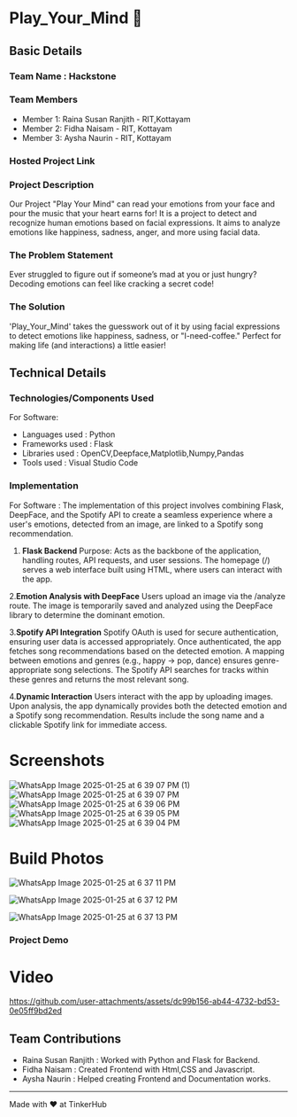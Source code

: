 
# Play_Your_Mind 🎯
## Basic Details
### Team Name : Hackstone
### Team Members
- Member 1: Raina Susan Ranjith - RIT,Kottayam
- Member 2: Fidha Naisam - RIT, Kottayam
- Member 3: Aysha Naurin - RIT, Kottayam
### Hosted Project Link


### Project Description
Our Project "Play Your Mind" can read your emotions from your face and pour the music that your heart earns for!
It is a project to detect and recognize human emotions based on facial expressions. It aims to analyze emotions like happiness, sadness, anger, and more using facial data.


### The Problem Statement
Ever struggled to figure out if someone’s mad at you or just hungry? Decoding emotions can feel like cracking a secret code!

### The Solution
'Play_Your_Mind' takes the guesswork out of it by using facial expressions to detect emotions like happiness, sadness, or "I-need-coffee." Perfect for making life (and interactions) a little easier!

## Technical Details
### Technologies/Components Used
For Software:
- Languages used : Python
- Frameworks used : Flask
- Libraries used : OpenCV,Deepface,Matplotlib,Numpy,Pandas
- Tools used : Visual Studio Code


### Implementation
For Software : 
The implementation of this project involves combining Flask, DeepFace, and the Spotify API to create a seamless experience where a user's emotions, detected from an image, are linked to a Spotify song recommendation.

1. **Flask Backend**
Purpose: Acts as the backbone of the application, handling routes, API requests, and user sessions.
The homepage (/) serves a web interface built using HTML, where users can interact with the app.

2.**Emotion Analysis with DeepFace**
Users upload an image via the /analyze route.
The image is temporarily saved and analyzed using the DeepFace library to determine the dominant emotion.

3.**Spotify API Integration**
Spotify OAuth is used for secure authentication, ensuring user data is accessed appropriately.
Once authenticated, the app fetches song recommendations based on the detected emotion.
A mapping between emotions and genres (e.g., happy → pop, dance) ensures genre-appropriate song selections.
The Spotify API searches for tracks within these genres and returns the most relevant song.

4.**Dynamic Interaction**
Users interact with the app by uploading images.
Upon analysis, the app dynamically provides both the detected emotion and a Spotify song recommendation.
Results include the song name and a clickable Spotify link for immediate access.


# Screenshots
![WhatsApp Image 2025-01-25 at 6 39 07 PM (1)](https://github.com/user-attachments/assets/d7dc009b-239c-48ca-9bf0-98ab2e2150c1)
![WhatsApp Image 2025-01-25 at 6 39 07 PM](https://github.com/user-attachments/assets/973598e9-d250-4e78-b923-cd172873fec9)
![WhatsApp Image 2025-01-25 at 6 39 06 PM](https://github.com/user-attachments/assets/1102ed25-7634-4908-b1b3-2861891dff2d)
![WhatsApp Image 2025-01-25 at 6 39 05 PM](https://github.com/user-attachments/assets/d5b4c279-1c37-4091-a2f5-81eb34634fe5)
![WhatsApp Image 2025-01-25 at 6 39 04 PM](https://github.com/user-attachments/assets/5d6450f7-99b3-4f3b-bdbb-d432abd04647)


# Build Photos
![WhatsApp Image 2025-01-25 at 6 37 11 PM](https://github.com/user-attachments/assets/f2616871-abd4-45d9-b485-c32bd9eb3e68)

![WhatsApp Image 2025-01-25 at 6 37 12 PM](https://github.com/user-attachments/assets/642ec2a5-4a01-4e74-b1d2-48933791c3c5)

![WhatsApp Image 2025-01-25 at 6 37 13 PM](https://github.com/user-attachments/assets/b7dd252f-0cb8-44f2-8bf4-9d2f266f298f)



### Project Demo
# Video
https://github.com/user-attachments/assets/dc99b156-ab44-4732-bd53-0e05ff9bd2ed


## Team Contributions
- Raina Susan Ranjith : Worked with Python and Flask for Backend.
- Fidha Naisam : Created Frontend with Html,CSS and Javascript.
- Aysha Naurin : Helped creating Frontend and Documentation works. 

---
Made with ❤️ at TinkerHub
